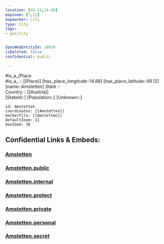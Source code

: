 ```yaml
---
location: [48.12,14.88] 
mapzoom: [7,12] 
mapmarker: city 
type: City
tags:
- geo/City


SpocWebEntityId: 28810
isDeleted: false
confidential: public

---
```

#is_a_/Place  
#is_a_ :: [[Place]] 
[has_place_longitude::14.88] 
[has_place_latitude::48.12] 
[name::Amstetten] 
State ::  
Country :: [[Austria]]  
[StateId::] 
[Population::] 
[Unknown::] 


```leaflet
id: Amstetten
coordinates: [[Amstetten]] 
markerFile: [[Amstetten]] 
defaultZoom: 11 
maxZoom: 18
```


## Confidential Links & Embeds: 

### [Amstetten](/_Standards/Earth/Continent/Europe/Europe~Central/Austria/Austrias_States/Niederösterreich/City/Amstetten.md) 

### [Amstetten.public](/_public/Earth/Continent/Europe/Europe~Central/Austria/Austrias_States/Niederösterreich/City/Amstetten.public.md) 

### [Amstetten.internal](/_internal/Earth/Continent/Europe/Europe~Central/Austria/Austrias_States/Niederösterreich/City/Amstetten.internal.md) 

### [Amstetten.protect](/_protect/Earth/Continent/Europe/Europe~Central/Austria/Austrias_States/Niederösterreich/City/Amstetten.protect.md) 

### [Amstetten.private](/_private/Earth/Continent/Europe/Europe~Central/Austria/Austrias_States/Niederösterreich/City/Amstetten.private.md) 

### [Amstetten.personal](/_personal/Earth/Continent/Europe/Europe~Central/Austria/Austrias_States/Niederösterreich/City/Amstetten.personal.md) 

### [Amstetten.secret](/_secret/Earth/Continent/Europe/Europe~Central/Austria/Austrias_States/Niederösterreich/City/Amstetten.secret.md)

